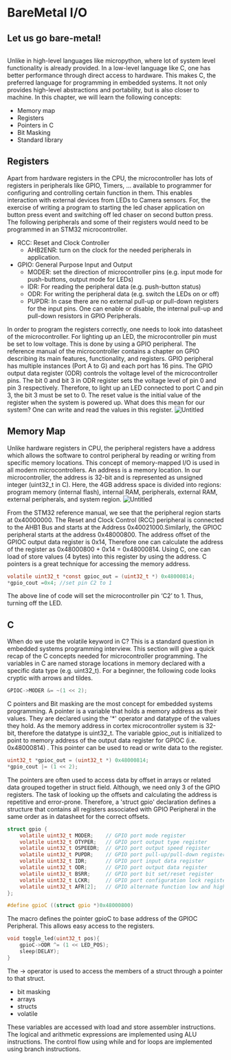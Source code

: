 # BareMetal I/O

## Let us go bare-metal!

```{warning} You should have no fear in reading schematics and finding relevant needle information in datasheet stack. 
```

Unlike in high-level languages like micropython, where lot of system level functionality is already provided. In a low-level language like C, one has better performance through direct access to hardware. This makes C, the preferred language for programming in embedded systems. It not only provides high-level abstractions and portability, but is also closer to machine. In this chapter, we will learn the following concepts:

- Memory map
- Registers
- Pointers in C
- Bit Masking
- Standard library

## Registers

Apart from hardware registers in the CPU, the microcontroller has lots of registers in peripherals like GPIO, Timers, … available to programmer for configuring and controlling certain function in them. This enables interaction with external devices from LEDs to Camera sensors. For, the exercise of writing a program to starting the led chaser application on button press event and switching off led chaser on second button press. The following peripherals and some of their registers would need to be programmed in an STM32 microcontroller.

- RCC: Reset and Clock Controller
    - AHB2ENR: turn on the clock for the needed peripherals in application.
- GPIO: General Purpose Input and Output
    - MODER: set the direction of microcontroller pins (e.g. input mode for push-buttons, output mode for LEDs)
    - IDR: For reading the peripheral data (e.g. push-button status)
    - ODR: For writing the peripheral data (e.g. switch the LEDs on or off)
    - PUPDR: In case there are no external pull-up or pull-down registers for the input pins. One can enable or disable, the internal pull-up and pull-down resistors in GPIO Peripherals.

In order to program the registers correctly, one needs to look into datasheet of the microcontroller. For lighting up an LED, the microcontroller pin must be set to low voltage. This is done by using a GPIO peripheral. The reference manual of the microcontroller contains a chapter on GPIO describing its main features, functionality, and registers. GPIO peripheral has multiple instances (Port A to G) and each port has 16 pins. The GPIO output data register (ODR) controls the voltage level of the microcontroller pins. The bit 0 and bit 3 in ODR register sets the voltage level of pin 0 and pin 3 respectively. Therefore, to light up an LED connected to port C and pin 3, the bit 3 must be set to 0. The reset value is the initial value of the register when the system is powered up. What does this mean for our system? One can write and read the values in this register.
![Untitled](Figures/odr.png)
## Memory Map

Unlike hardware registers in CPU, the peripheral registers have a address which allows the software to control peripheral by reading or writing from specific memory locations. This concept of memory-mapped I/O is used in all modern microcontrollers. An address is a memory location. In our microcontroller, the address is 32-bit and is represented as unsigned integer (uint32_t in C). Here, the 4GB address space is divided into regions: program memory (internal flash), internal RAM, peripherals, external RAM, external peripherals, and system region.
![Untitled](Figures/memmap.png)

From the STM32 reference manual, we see that the peripheral region starts at 0x40000000. The Reset and Clock Control (RCC) peripheral is connected to the AHB1 Bus and starts at the Address 0x40021000.Similarly, the GPIOC peripheral starts at the address 0x48000800. The address offset of the GPIOC output data register is 0x14, Therefore one can calculate the address of the register as 0x48000800 + 0x14 = 0x48000814. Using C, one can load of store values (4 bytes) into this register by using the address. C pointers is a great technique for accessing the memory address.

```c
volatile uint32_t *const gpioc_out = (uint32_t *) 0x48000814;
*gpio_cout =0x4; //set pin C2 to 1
```

The above line of code will set the microcontroller pin ‘C2’ to 1. Thus, turning off the LED.

## C

When do we use the volatile keyword in C? This is a standard question in embedded systems programming interview. This section will give a quick recap of the C concepts needed for microcontroller programming. The variables in C are named storage locations in memory declared with a specific data type (e.g. uint32_t). For a beginner, the following code looks cryptic with arrows and tildes.
```c
GPIOC->MODER &= ~(1 << 2);
```
C pointers and Bit masking are the most concept for embedded systems programming. A pointer is a variable that holds a memory address as their values. They are declared using the '*' operator and datatype of the values they hold. As the memory address in cortex microcontroller system is 32-bit, therefore the datatype is uint32_t. The variable gpioc_out is initialized to point to memory address of the output data register for GPIOC (i.e. 0x48000814) . This pointer can be used to read or write data to the register.
```c
uint32_t *gpioc_out = (uint32_t *) 0x48000814;
*gpio_cout |= (1 << 2);
```
The pointers are often used to access data by offset in arrays or related data grouped together in struct field. Although, we need only 3 of the GPIO registers. The task of looking up the offsets and calculating the address is repetitive and error-prone. Therefore, a 'struct gpio' declaration defines a structure that contains all registers associated with GPIO Peripheral in the same order as in datasheet for the correct offsets.
```c
struct gpio {
    volatile uint32_t MODER;    // GPIO port mode register
    volatile uint32_t OTYPER;   // GPIO port output type register
    volatile uint32_t OSPEEDR;  // GPIO port output speed register
    volatile uint32_t PUPDR;    // GPIO port pull-up/pull-down register
    volatile uint32_t IDR;      // GPIO port input data register
    volatile uint32_t ODR;      // GPIO port output data register
    volatile uint32_t BSRR;     // GPIO port bit set/reset register
    volatile uint32_t LCKR;     // GPIO port configuration lock register
    volatile uint32_t AFR[2];   // GPIO alternate function low and high register
};

#define gpioC ((struct gpio *)0x48000800)
```
The macro defines the pointer gpioC to base address of the GPIOC Peripheral. This allows easy access to the registers.
```c
void toggle_led(uint32_t pos){
    gpioC->ODR ^= (1 << LED_POS);
    sleep(DELAY);
}
```
The -> operator is used to access the members of a struct through a pointer to that struct.
* bit masking
* arrays
* structs
* volatile


These variables are accessed with load and store assembler instructions. The logical and arithmetic expressions are implemented using ALU instructions. The control flow using while and for loops are implemented using branch instructions. 